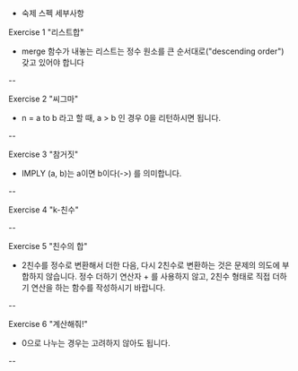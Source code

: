 * 숙제 스펙 세부사항

Exercise 1 "리스트합"

- merge 함수가 내놓는 리스트는 정수 원소를 큰 순서대로("descending order") 갖고 있어야 합니다

--

Exercise 2 "씨그마"

- n = a to b 라고 할 때, a > b 인 경우 0을 리턴하시면 됩니다.

--

Exercise 3 "참거짓"

- IMPLY (a, b)는 a이면 b이다(->) 를 의미합니다.

--

Exercise 4 "k-친수"

--

Exercise 5 "친수의 합"

- 2친수를 정수로 변환해서 더한 다음, 다시 2친수로 변환하는 것은 문제의 의도에 부합하지 않습니다.
정수 더하기 연산자 + 를 사용하지 않고, 2친수 형태로 직접 더하기 연산을 하는 함수를 작성하시기 바랍니다.

--

Exercise 6 "계산해줘!"

- 0으로 나누는 경우는 고려하지 않아도 됩니다.

--
